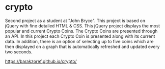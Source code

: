 # crypto

Second project as a student at "John Bryce". This project is based on jQuery with fine detailed HTML & CSS. This jQuery project displays the most popular and current Crypto Coins. The Crypto Coins are presented through an API. In this project each Crypto Coin is presented along with its current data. In addition, there is an option of selecting up to five coins which are then displayed on a graph that is automatically refreshed and updated every two seconds.

 https://barakzoref.github.io/crypto/
